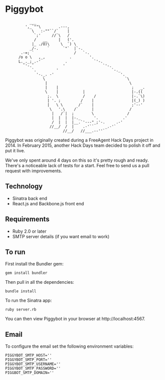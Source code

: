 # Piggybot

```
           ___
         ',_`""\        .---,
            \   :-""``/`    |
             `;'     //`\   /
             /   __     |   ('.
            |_ ./O)\     \  `) \
           _/-.    `      `"`  |`-.
       .-=; `                  /   `-.
      /o o \   ,_,           .        '.
      L._._;_.-'           .            `'-.
        `'-.`             '                 `'-.
            `.         '                        `-._
              '-._. -'                              '.
                 \                                    `\
                  |                                     \
                  |    |                                 ;   _.
                  \    |           |                     |-.((
                   ;.  \           /    /                |-.`\)
                   | '. ;         /    |                 |(_) )
                   |   \ \       /`    |                 ;'--'
                    \   '.\    /`      |                /
                     |   /`|  ;        \               /
                     |  |  |  |-._      '.           .'
                     /  |  |  |__.`'---"_;'-.     .-'
                    //__/  /  |    .-'``     _.-'`
                          //__/   //___.--''`
```

Piggybot was originally created during a FreeAgent Hack Days project in 2014. In February 2015, another Hack Days team decided to polish it off and put it live.

We've only spent around 4 days on this so it's pretty rough and ready. There's a noticeable lack of tests for a start. Feel free to send us a pull request with improvements.

## Technology

* Sinatra back end
* React.js and Backbone.js front end

## Requirements

* Ruby 2.0 or later
* SMTP server details (if you want email to work)

## To run

First install the Bundler gem:

```
gem install bundler
```

Then pull in all the dependencies:

```
bundle install
```

To run the Sinatra app:

```
ruby server.rb
```

You can then view Piggybot in your browser at http://localhost:4567.

## Email

To configure the email set the following environment variables:

```
PIGGYBOT_SMTP_HOST=''
PIGGYBOT_SMTP_PORT=''
PIGGYBOT_SMTP_USERNAME=''
PIGGYBOT_SMTP_PASSWORD=''
PIGGBOT_SMTP_DOMAIN=''
```
